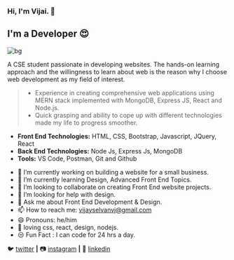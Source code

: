 ### Hi, I'm Vijai. 👋

## I'm a Developer 😍

![bg][banner]

A CSE student passionate in developing websites. The hands-on learning approach and the willingness to learn about web is the reason why I choose web development as my field of interest. 

> * Experience in creating comprehensive web applications using MERN stack implemented with MongoDB, Express JS, React and Node.js.
> * Quick grasping and ability to cope up with different technologies made my life to progress smoother.

* **Front End Technologies:** HTML, CSS, Bootstrap, Javascript, JQuery, React
* **Back End Technologies:** Node Js, Express Js, MongoDB
* **Tools:** VS Code, Postman, Git and Github

- 🔭 I’m currently working on building a website for a small business.
- 🌱 I’m currently learning Design, Advanced Front End Topics.
- 👯 I’m looking to collaborate on creating Front End website projects.
- 🤔 I’m looking for help with design.
- 💬 Ask me about Front End Development & Design.
- 📫 How to reach me: vijayselvanvj@gmail.com
- 😄 Pronouns: he/him
- 💜 loving css, react, design, nodejs.
- 😒 Fun Fact : I can code for 24 hrs a day.

🐦 [twitter][twitter] **|** 
📷 [instagram][instagram] **|** 
👔 [linkedin][linkedin]

[banner]: https://pbs.twimg.com/profile_banners/1277680475868258305/1593461875/1500x500
[twitter]: https://twitter.com/IamVj_45
[instagram]: https://instagram.com/vijay_selvan_45
[linkedin]: https://www.linkedin.com/in/vijai-selvan-a5490018b/

